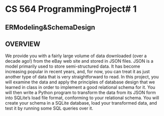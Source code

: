 
# CS 564 ProgrammingProject# 1

## ERModeling&SchemaDesign

## OVERVIEW

We provide you with a fairly large volume of data downloaded (over a decade ago!) from the eBay web
site and stored in JSON files. JSON is a model primarily used to store semi-structured data. It has become
increasing popular in recent years, and, for now, you can treat it as just another type of data that is very
straightforward to read.
In this project, you will examine the data and apply the principles of database design that we learned
in class in order to implement a good relational schema for it. You will then write a Python program to
transform the data from its JSON form into SQLite’s load file format, conforming to your relational schema.
You will create your schema in a SQLite database, load your transformed data, and test it by running some
SQL queries over it.

